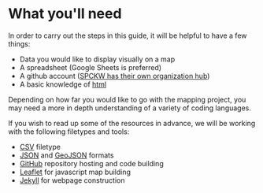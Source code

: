 # What you'll need
In order to carry out the steps in this guide, it will be helpful to have a few things:
* Data you would like to display visually on a map
* A spreadsheet (Google Sheets is preferred)
* A github account ([SPCKW has their own organization hub](https://github.com/info-waterloo-region))
* A basic knowledge of [html](http://www.w3schools.com/html/default.asp)

Depending on how far you would like to go with the mapping project, you may need a more in depth understanding of a variety of coding languages.

If you wish to read up some of the resources in advance, we will be working with the following filetypes and tools:
* [CSV](http://en.wikipedia.org/wiki/Comma-separated_values) filetype
* [JSON](http://json.org/) and [GeoJSON](http://geojson.org) formats
* [GitHub](https://help.github.com) repository hosting and code building
* [Leaflet](http://leafletjs.com) for javascript map building
* [Jekyll](http://jekyllrb.com/) for webpage construction
